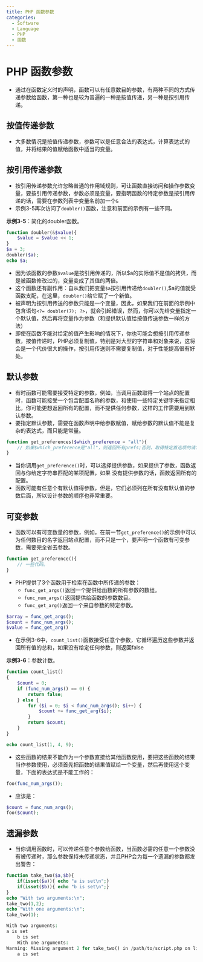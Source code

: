 ```yaml
---
title: PHP 函数参数
categories:
  - Software
  - Language
  - PHP
  - 函数
---
```

# PHP 函数参数

- 通过在函数定义时的声明，函数可以有任意数目的参数，有两种不同的方式传递参数给函数，第一种也是较为普遍的一种是按值传递，另一种是按引用传递。

## 按值传递参数

- 大多数情况是按值传递参数，参数可以是任意合法的表达式，计算表达式的值，并将结果的值赋给函数中适当的变量。

## 按引用传递参数

- 按引用传递参数允许忽略普通的作用域规则，可让函数直接访问和操作参数变量，要按引用传递参数，参数必须是变量，要指明函数的特定参数是按引用传递的话，需要在参数列表中变量名前加一个`&`
- 示例3-5再次访问了`doubler()`函数，注意和前面的示例有一些不同。

**示例3-5**：简化的doubler函数。

```php
function doubler(&$value){
    $value = $value << 1;
}
$a = 3;
doubler($a);
echo $a;
```

- 因为该函数的参数`$value`是按引用传递的，所以\$a的实际值不是值的拷贝，而是被函数修改过的，变量变成了其值的两倍。
- 这个函数还有副作用：自从我们把变量`$a`按引用传递给`doubler()`,​\$a的值就受函数支配，在这里，`doubler()`给它赋了一个新值。
- 被声明为按引用传送的参数只能是一个变量，因此，如果我们在前面的示例中包含语句`<?= doubler(7); ?>`，就会引起错误，然而，你可以先给变量指定一个默认值，然后再将变量作为参数（和提供默认值给按值传送参数一样的方法）
- 即使在函数不能对给定的值产生影响的情况下，你也可能会想按引用传递参数，按值传递时，PHP必须复制值，特别是对大型的字符串和对象来说，这将会是一个代价很大的操作，按引用传送则不需要复制值，对于性能提高很有好处。

## 默认参数

- 有时函数可能需要接受特定的参数，例如，当调用函数取得一个站点的配置时，函数可能接受一个包含配置名称的参数，和使用一些特定关键字来指定相比，你可能更想返回所有的配置，而不提供任何参数，这样的工作需要用到默认参数。
- 要指定默认参数，需要在函数声明中给参数赋值，赋给参数的默认值不能是复杂的表达式，而只能是常量。

```php
function get_preferences($which_preference = "all"){
    // 如果$which_preference是"all"，则返回所有prefs;否则，取得特定首选项的请求。
}
```

- 当你调用`get_preference()`时，可以选择提供参数，如果提供了参数，函数返回与你给定字符串匹配的某项配置，如果	没有提供参数的话，函数返回所有的配置。
- 函数可能有任意个有默认值得参数，但是，它们必须列在所有没有默认值的参数后面，所以设计参数的顺序也非常重要。

## 可变参数

- 函数可以有可变数量的参数，例如，在前一节`get_preference()`的示例中可以为任何数目的名字返回站点配置，而不只是一个，要声明一个函数有可变参数，需要完全省去参数。

```php
function get_preference(){
    // 一些代码。
}
```

- PHP提供了3个函数用于检索在函数中所传递的参数：
    - `func_get_args()`返回一个提供给函数的所有参数的数组。
    - `func_num_args()`返回提供给函数的参数数目。
    - `func_get_arg()`返回一个来自参数的特定参数。

```php
$array = func_get_args();
$count = func_num_args();
$value = func_get_arg()
```

- 在示例3-6中，`count_list()`函数接受任意个参数，它循环遍历这些参数并返回所有值的总和，如果没有给定任何参数，则返回false

**示例3-6**：参数计数。

```php
function count_list()
{
    $count = 0;
    if (func_num_args() == 0) {
        return false;
    } else {
        for ($i = 0; $i < func_num_args(); $i++) {
            $count += func_get_arg($i);
        }
        return $count;
    }
}

echo count_list(1, 4, 9);
```

- 这些函数的结果不能作为一个参数直接给其他函数使用，要把这些函数的结果当作参数使用，必须首先把函数的结果值赋给一个变量，然后再使用这个变量，下面的表达式是不能工作的：

```php
foo(func_num_args());
```

- 应该是：

```php
$count = func_num_args();
foo($count);
```

## 遗漏参数

- 当你调用函数时，可以传递任意个参数给函数，当函数必需的任意一个参数没有被传递时，那么参数保持未传递状态，并且PHP会为每一个遗漏的参数都发出警告：

```php
function take_two($a,$b){
    if(isset($a)){ echo "a is set\n";}
    if(isset($b)){ echo "b is set\n";}
}
echo "With two arguments:\n";
take_two(1,2);
echo "With one arguments:\n";
take_two(1);

With two arguments:
a is set
    b is set
    With one arguments:
Warning: Missing argument 2 for take_two() in /path/to/script.php on line 6
    a is set
```

